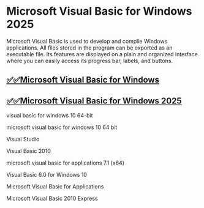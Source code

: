 # Microsoft Visual Basic for Windows 2025

Microsoft Visual Basic is used to develop and compile Windows applications. All files stored in the program can be exported as an executable file. Its features are displayed on a plain and organized interface where you can easily access its progress bar, labels, and buttons.

## [✅✅Microsoft Visual Basic for Windows ](https://tinyurl.com/yeymmbrt)

## [✅✅Microsoft Visual Basic for Windows 2025](https://tinyurl.com/yeymmbrt)

visual basic for windows 10 64-bit

 microsoft visual basic for windows 10 64 bit

Visual Studio 

Visual Basic 2010 

microsoft visual basic for applications 7.1 (x64) 

Visual Basic 6.0 for Windows 10

Microsoft Visual Basic for Applications

Microsoft Visual Basic 2010 Express
